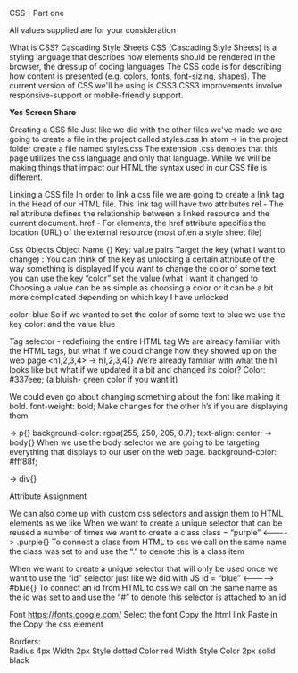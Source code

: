 CSS - Part one 

All values supplied are for your consideration

What is CSS?
Cascading Style Sheets
CSS (Cascading Style Sheets) is a styling language that describes how elements should be rendered in the browser, the dressup of coding languages
The CSS code is for describing how content is presented (e.g. colors, fonts, font-sizing, shapes).
The current version of CSS we'll be using is CSS3
CSS3 improvements involve responsive-support or mobile-friendly support.


**Yes Screen Share**

Creating a CSS file
Just like we did with the other files we've made we are going to create a file in the project called styles.css
In atom -> in the project folder create a file named styles.css
The extension .css denotes that this page utilizes the css language and only that language.
While we will be making things that impact our HTML the syntax used in our CSS file is different. 

Linking a CSS file
In order to link a css file we are going to create a link tag in the Head of our HTML file. This link tag will have two attributes 
rel - The rel attribute defines the relationship between a linked resource and the current document.
href - For <link> elements, the href attribute specifies the location (URL) of the external resource (most often a style sheet file)


<head>
  <link rel="stylesheet" href="styles.css">
</head>

Css Objects
Object Name {} 
Key: value pairs
Target the key (what I want to change) :
You can think of the key as unlocking a certain attribute of the way something is displayed
If you want to change the color of some text you can use the key “color”
set the value (what I want it changed to
Choosing a value can be as simple as choosing a color or it can be a bit more complicated depending on which key I have unlocked 

color: blue
So if we wanted to set the color of some text to blue we use the key color: and the value blue


Tag selector - redefining the entire HTML tag
We are already familiar with the HTML tags, but what if we could change how they showed up on the web page 
<h1,2,3,4> ->  h1,2,3,4{}
We’re already familiar with what the h1 looks like but what if we updated it a bit and changed its color?
Color: #337eee; (a bluish- green color if you want it)

We could even go about changing something about the font like making it bold. 
font-weight: bold;
Make changes for the other h’s if you are displaying them
<p> -> p{}
background-color: rgba(255, 250, 205, 0.7);
text-align: center;

<body> -> body{}
When we use the body selector we are going to be targeting everything that displays to our user on the web page. 
background-color: #fff88f;

<div>  -> div{} 




Attribute Assignment 
	
We can also come up with custom css selectors and assign them to HTML elements as we like 
When we want to create a unique selector that can be reused a number of times we want to create a class
class = “purple”  <—--->   .purple{}
To connect a class from HTML to css we call on the same name the class was set to and use the “.” to denote this is a class item


When we want to create a unique selector that will only be used once we want to use the “id” selector just like we did with JS
id = “blue” <-----> #blue{}
To connect an id from HTML to css we call on the same name as the id was set to and use the “#” to denote this selector is attached to an id

Font
https://fonts.google.com/
Select the font
Copy the html link
Paste in the <head>
Copy the css element

Borders: 		
Radius
4px
Width
2px
Style
dotted
Color
red
Width Style Color
2px solid black

